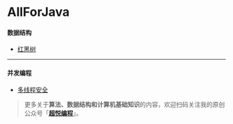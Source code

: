 # AllForJava
#### 数据结构
* [红黑树](https://mp.weixin.qq.com/s/pwBnKfgivdE5EzBCXubZww)
***
#### 并发编程
* [多线程安全](https://mp.weixin.qq.com/s/8aee9HTf5WuU-AWoiRj_Mg)

>更多关于**算法、数据结构和计算机基础知识**的内容，欢迎扫码关注我的原创公众号「<font color=#005AB5>[**超悦编程**](http://qiniu.exzlc.xyz/blog/tuiguang.png)</font>」。
